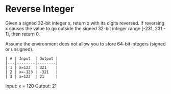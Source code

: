# Reverse Integer

Given a signed 32-bit integer x, return x with its digits reversed. If reversing x causes the value to go outside the signed 32-bit integer range [-231, 231 - 1], then return 0.

Assume the environment does not allow you to store 64-bit integers (signed or unsigned).


```
| # | Input  | Output |
|---|--------|--------|
| 1 | x=123  | 321    |
| 2 | x=-123 | -321   |
| 3 | x=123  | 21     |

```

Input: x = 120
Output: 21
